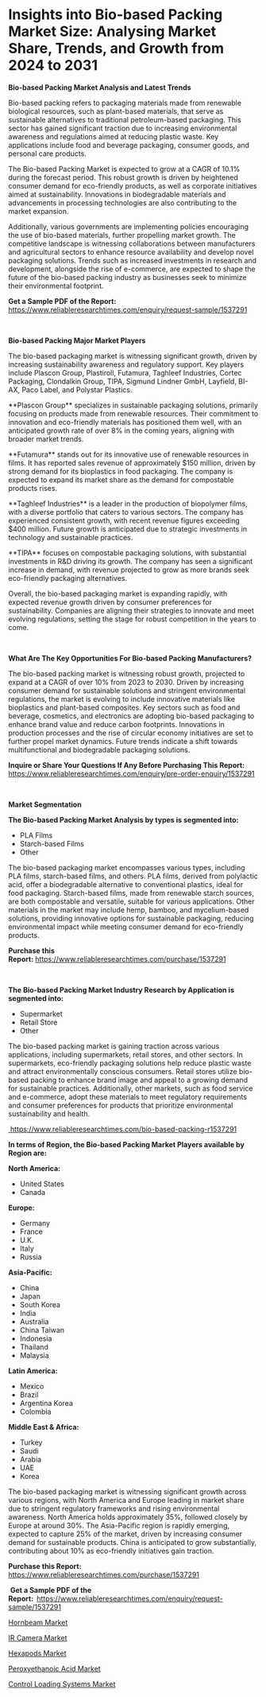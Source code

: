<p><h1>Insights into Bio-based Packing Market Size: Analysing Market Share, Trends, and Growth from 2024 to 2031</h1></p><p><strong>Bio-based Packing Market Analysis and Latest Trends</strong></p>
<p><p>Bio-based packing refers to packaging materials made from renewable biological resources, such as plant-based materials, that serve as sustainable alternatives to traditional petroleum-based packaging. This sector has gained significant traction due to increasing environmental awareness and regulations aimed at reducing plastic waste. Key applications include food and beverage packaging, consumer goods, and personal care products.</p><p>The Bio-based Packing Market is expected to grow at a CAGR of 10.1% during the forecast period. This robust growth is driven by heightened consumer demand for eco-friendly products, as well as corporate initiatives aimed at sustainability. Innovations in biodegradable materials and advancements in processing technologies are also contributing to the market expansion. </p><p>Additionally, various governments are implementing policies encouraging the use of bio-based materials, further propelling market growth. The competitive landscape is witnessing collaborations between manufacturers and agricultural sectors to enhance resource availability and develop novel packaging solutions. Trends such as increased investments in research and development, alongside the rise of e-commerce, are expected to shape the future of the bio-based packing industry as businesses seek to minimize their environmental footprint.</p></p>
<p><strong>Get a Sample PDF of the Report:&nbsp;</strong> <a href="https://www.reliableresearchtimes.com/enquiry/request-sample/1537291?utm_campaign=1398&utm_medium=2&utm_source=Github&utm_content=ia&utm_term=29092024&utm_id=bio-based-packing">https://www.reliableresearchtimes.com/enquiry/request-sample/1537291</a></p>
<p>&nbsp;</p>
<p><strong>Bio-based Packing Major Market Players</strong></p>
<p><p>The bio-based packaging market is witnessing significant growth, driven by increasing sustainability awareness and regulatory support. Key players include Plascon Group, Plastiroll, Futamura, Taghleef Industries, Cortec Packaging, Clondalkin Group, TIPA, Sigmund Lindner GmbH, Layfield, BI-AX, Paco Label, and Polystar Plastics.</p><p>**Plascon Group** specializes in sustainable packaging solutions, primarily focusing on products made from renewable resources. Their commitment to innovation and eco-friendly materials has positioned them well, with an anticipated growth rate of over 8% in the coming years, aligning with broader market trends.</p><p>**Futamura** stands out for its innovative use of renewable resources in films. It has reported sales revenue of approximately $150 million, driven by strong demand for its bioplastics in food packaging. The company is expected to expand its market share as the demand for compostable products rises.</p><p>**Taghleef Industries** is a leader in the production of biopolymer films, with a diverse portfolio that caters to various sectors. The company has experienced consistent growth, with recent revenue figures exceeding $400 million. Future growth is anticipated due to strategic investments in technology and sustainable practices.</p><p>**TIPA** focuses on compostable packaging solutions, with substantial investments in R&D driving its growth. The company has seen a significant increase in demand, with revenue projected to grow as more brands seek eco-friendly packaging alternatives.</p><p>Overall, the bio-based packaging market is expanding rapidly, with expected revenue growth driven by consumer preferences for sustainability. Companies are aligning their strategies to innovate and meet evolving regulations, setting the stage for robust competition in the years to come.</p></p>
<p>&nbsp;</p>
<p><strong>What Are The Key Opportunities For Bio-based Packing Manufacturers?</strong></p>
<p><p>The bio-based packing market is witnessing robust growth, projected to expand at a CAGR of over 10% from 2023 to 2030. Driven by increasing consumer demand for sustainable solutions and stringent environmental regulations, the market is evolving to include innovative materials like bioplastics and plant-based composites. Key sectors such as food and beverage, cosmetics, and electronics are adopting bio-based packaging to enhance brand value and reduce carbon footprints. Innovations in production processes and the rise of circular economy initiatives are set to further propel market dynamics. Future trends indicate a shift towards multifunctional and biodegradable packaging solutions.</p></p>
<p><strong>Inquire or Share Your Questions If Any Before Purchasing This Report:</strong> <a href="https://www.reliableresearchtimes.com/enquiry/pre-order-enquiry/1537291?utm_campaign=1398&utm_medium=2&utm_source=Github&utm_content=ia&utm_term=29092024&utm_id=bio-based-packing">https://www.reliableresearchtimes.com/enquiry/pre-order-enquiry/1537291</a></p>
<p>&nbsp;</p>
<p><strong>Market Segmentation</strong></p>
<p><strong>The Bio-based Packing Market Analysis by types is segmented into:</strong></p>
<p><ul><li>PLA Films</li><li>Starch-based Films</li><li>Other</li></ul></p>
<p><p>The bio-based packaging market encompasses various types, including PLA films, starch-based films, and others. PLA films, derived from polylactic acid, offer a biodegradable alternative to conventional plastics, ideal for food packaging. Starch-based films, made from renewable starch sources, are both compostable and versatile, suitable for various applications. Other materials in the market may include hemp, bamboo, and mycelium-based solutions, providing innovative options for sustainable packaging, reducing environmental impact while meeting consumer demand for eco-friendly products.</p></p>
<p><strong>Purchase this Report:&nbsp;</strong><a href="https://www.reliableresearchtimes.com/purchase/1537291?utm_campaign=1398&utm_medium=2&utm_source=Github&utm_content=ia&utm_term=29092024&utm_id=bio-based-packing">https://www.reliableresearchtimes.com/purchase/1537291</a></p>
<p>&nbsp;</p>
<p><strong>The Bio-based Packing Market Industry Research by Application is segmented into:</strong></p>
<p><ul><li>Supermarket</li><li>Retail Store</li><li>Other</li></ul></p>
<p><p>The bio-based packing market is gaining traction across various applications, including supermarkets, retail stores, and other sectors. In supermarkets, eco-friendly packaging solutions help reduce plastic waste and attract environmentally conscious consumers. Retail stores utilize bio-based packing to enhance brand image and appeal to a growing demand for sustainable practices. Additionally, other markets, such as food service and e-commerce, adopt these materials to meet regulatory requirements and consumer preferences for products that prioritize environmental sustainability and health.</p></p>
<p><a href="https://www.reliableresearchtimes.com/bio-based-packing-r1537291?utm_campaign=1398&utm_medium=2&utm_source=Github&utm_content=ia&utm_term=29092024&utm_id=bio-based-packing">&nbsp;https://www.reliableresearchtimes.com/bio-based-packing-r1537291</a></p>
<p><strong>In terms of Region, the Bio-based Packing Market Players available by Region are:</strong></p>
<p>
    <p> <strong> North America: </strong>
        <ul>
            <li>United States</li>
            <li>Canada</li>
        </ul>
        </p> 
    <p> <strong> Europe: </strong>
        <ul>
            <li>Germany</li>
            <li>France</li>
            <li>U.K.</li>
            <li>Italy</li>
            <li>Russia</li>
        </ul>
        </p> 
    <p> <strong> Asia-Pacific: </strong>
        <ul>
            <li>China</li>
            <li>Japan</li>
            <li>South Korea</li>
            <li>India</li>
            <li>Australia</li>
            <li>China Taiwan</li>
            <li>Indonesia</li>
            <li>Thailand</li>
            <li>Malaysia</li>
        </ul>
        </p> 
    <p> <strong> Latin America: </strong>
        <ul>
            <li>Mexico</li>
            <li>Brazil</li>
            <li>Argentina Korea</li>
            <li>Colombia</li>
        </ul>
        </p> 
    <p> <strong> Middle East & Africa: </strong>
        <ul>
            <li>Turkey</li>
            <li>Saudi</li>
            <li>Arabia</li>
            <li>UAE</li>
            <li>Korea</li>
        </ul>
    </p>
    </p>
<p><p>The bio-based packaging market is witnessing significant growth across various regions, with North America and Europe leading in market share due to stringent regulatory frameworks and rising environmental awareness. North America holds approximately 35%, followed closely by Europe at around 30%. The Asia-Pacific region is rapidly emerging, expected to capture 25% of the market, driven by increasing consumer demand for sustainable products. China is anticipated to grow substantially, contributing about 10% as eco-friendly initiatives gain traction.</p></p>
<p><strong>Purchase this Report: </strong><a href="https://www.reliableresearchtimes.com/purchase/1537291?utm_campaign=1398&utm_medium=2&utm_source=Github&utm_content=ia&utm_term=29092024&utm_id=bio-based-packing">https://www.reliableresearchtimes.com/purchase/1537291</a></p>
<p>&nbsp;<strong>Get a Sample PDF of the Report:&nbsp;&nbsp;</strong><a href="https://www.reliableresearchtimes.com/enquiry/request-sample/1537291?utm_campaign=1398&utm_medium=2&utm_source=Github&utm_content=ia&utm_term=29092024&utm_id=bio-based-packing">https://www.reliableresearchtimes.com/enquiry/request-sample/1537291</a></p>
<p><strong></strong></p>
<p><p><a href="https://issuu.com/reportprime-2/docs/hornbeam-market-size-2030.pptx_b78136d31e5ce9?utm_campaign=1398&utm_medium=2&utm_source=Github&utm_content=ia&utm_term=29092024&utm_id=bio-based-packing">Hornbeam Market</a></p><p><a href="https://www.linkedin.com/pulse/ir-camera-market-global-trends-forecast-2024-2031-inside-report-qc2je?utm_campaign=1398&utm_medium=2&utm_source=Github&utm_content=ia&utm_term=29092024&utm_id=bio-based-packing">IR Camera Market</a></p><p><a href="https://www.linkedin.com/pulse/hexapods-market-trends-focusing-insight-forecast-analysis-kzxue?utm_campaign=1398&utm_medium=2&utm_source=Github&utm_content=ia&utm_term=29092024&utm_id=bio-based-packing">Hexapods Market</a></p><p><a href="https://issuu.com/reportprime-2/docs/peroxyethanoic-acid-market-size-203_c6e9c9f4a66674?utm_campaign=1398&utm_medium=2&utm_source=Github&utm_content=ia&utm_term=29092024&utm_id=bio-based-packing">Peroxyethanoic Acid Market</a></p><p><a href="https://www.linkedin.com/pulse/control-loading-systems-market-outlook-complete-industry-tx3oe?utm_campaign=1398&utm_medium=2&utm_source=Github&utm_content=ia&utm_term=29092024&utm_id=bio-based-packing">Control Loading Systems Market</a></p></p>